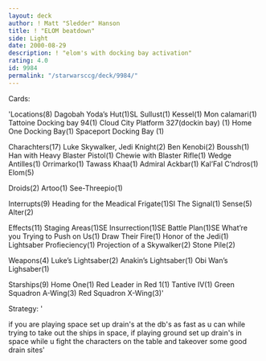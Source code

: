 ```yaml
---
layout: deck
author: ! Matt "Sledder" Hanson
title: ! "ELOM beatdown"
side: Light
date: 2000-08-29
description: ! "elom's with docking bay activation"
rating: 4.0
id: 9984
permalink: "/starwarsccg/deck/9984/"
---
```

Cards: 

'Locations(8)
Dagobah Yoda’s Hut(1)SL
Sullust(1)
Kessel(1)
Mon calamari(1)
Tattoine Docking bay 94(1)
Cloud City Platform 327(dockin bay) (1)
Home One Docking Bay(1)
Spaceport Docking Bay (1)

Charachters(17)
Luke Skywalker, Jedi Knight(2)
Ben Kenobi(2)
Boussh(1)
Han with Heavy Blaster Pistol(1)
Chewie with Blaster Rifle(1)
Wedge Antilles(1)
Orrimarko(1)
Tawass Khaa(1)
Admiral Ackbar(1)
Kal’Fal C’ndros(1)
Elom(5)

Droids(2)
Artoo(1)
See-Threepio(1)

Interrupts(9)
Heading for the Meadical Frigate(1)SI
The Signal(1)
Sense(5)
Alter(2)

Effects(11)
Staging Areas(1)SE
Insurrection(1)SE
Battle Plan(1)SE
What’re you Trying to Push on Us(1)
Draw Their Fire(1)
Honor of the Jedi(1)
Lightsaber Profieciency(1)
Projection of a Skywalker(2)
Stone Pile(2)

Weapons(4)
Luke’s Lightsaber(2)
Anakin’s Lightsaber(1)
Obi Wan’s Lighsaber(1)

Starships(9)
Home One(1)
Red Leader in Red 1(1)
Tantive IV(1)
Green Squadron A-Wing(3)
Red Squadron X-Wing(3)'

Strategy: '

if you are playing space set up drain's at the db's as fast as u can while trying to take out the ships in space, if playing ground set up drain's in space while u fight the characters on the table and takeover some good drain sites'
